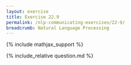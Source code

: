 ```yaml
---
layout: exercise
title: Exercise 22.9
permalink: /nlp-communicating-exercises/22-9/
breadcrumb: Natural Language Processing
---
```


{% include mathjax_support %}

<div><i class="arrow-up loader" data-chapter="nlp-communicating-exercises" data-exercise="ex_9" data-rating="0"></i></div>
{% include_relative question.md %}
